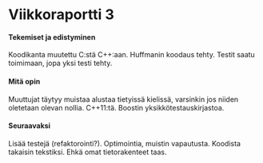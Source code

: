 # Viikkoraportti 3

#### Tekemiset ja edistyminen

Koodikanta muutettu C:stä C++:aan.
Huffmanin koodaus tehty.
Testit saatu toimimaan, jopa yksi testi tehty.

#### Mitä opin

Muuttujat täytyy muistaa alustaa tietyissä kielissä, varsinkin jos niiden oletetaan olevan nollia.
C++11:tä.
Boostin yksikkötestauskirjastoa.

#### Seuraavaksi

Lisää testejä (refaktorointi?).
Optimointia, muistin vapautusta.
Koodista takaisin tekstiksi.
Ehkä omat tietorakenteet taas.
